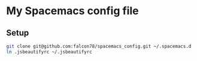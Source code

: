 # My Spacemacs config file

## Setup

```bash
git clone git@github.com:falcon78/spacemacs_config.git ~/.spacemacs.d
ln .jsbeautifyrc ~/.jsbeautifyrc
```

